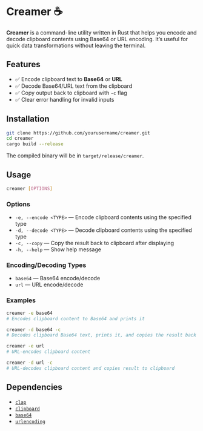 # Creamer ☕️

**Creamer** is a command-line utility written in Rust that helps you encode and decode clipboard contents using Base64 or URL encoding. It’s useful for quick data transformations without leaving the terminal.

## Features

- ✅ Encode clipboard text to **Base64** or **URL**
- ✅ Decode Base64/URL text from the clipboard
- ✅ Copy output back to clipboard with `-c` flag
- ✅ Clear error handling for invalid inputs

## Installation

```bash
git clone https://github.com/yourusername/creamer.git
cd creamer
cargo build --release
```
The compiled binary will be in `target/release/creamer`.

## Usage

```bash
creamer [OPTIONS]
```

### Options

* `-e, --encode <TYPE>` — Encode clipboard contents using the specified type
* `-d, --decode <TYPE>` — Decode clipboard contents using the specified type
* `-c, --copy` — Copy the result back to clipboard after displaying
* `-h, --help` — Show help message

### Encoding/Decoding Types

* `base64` — Base64 encode/decode
* `url` — URL encode/decode

### Examples

```bash
creamer -e base64
# Encodes clipboard content to Base64 and prints it

creamer -d base64 -c
# Decodes clipboard Base64 text, prints it, and copies the result back

creamer -e url
# URL-encodes clipboard content

creamer -d url -c
# URL-decodes clipboard content and copies result to clipboard
```

## Dependencies

* [`clap`](https://crates.io/crates/clap)
* [`clipboard`](https://crates.io/crates/clipboard)
* [`base64`](https://crates.io/crates/base64)
* [`urlencoding`](https://crates.io/crates/urlencoding)

